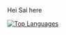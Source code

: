 <p>Hei Sai here </p>
<a href="https://github.com/anuraghazra/github-readme-stats">
    <img src="https://github-readme-stats.vercel.app/api/top-langs/?username=Sai-kodehode&layout=compact&show_icons=true&theme=dark" alt="Top Languages">
  </a>
